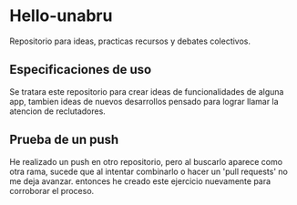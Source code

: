 # Hello-unabru
Repositorio para ideas, practicas recursos y debates colectivos.

## Especificaciones de uso
Se tratara este repositorio para crear ideas de funcionalidades de alguna app, tambien ideas de nuevos desarrollos pensado para lograr llamar la atencion de reclutadores.

## Prueba de un push
He realizado un push en otro repositorio, pero al buscarlo aparece como otra rama, sucede que al intentar combinarlo o hacer un 'pull requests' no me deja avanzar. entonces he creado este ejercicio nuevamente para corroborar el proceso.
